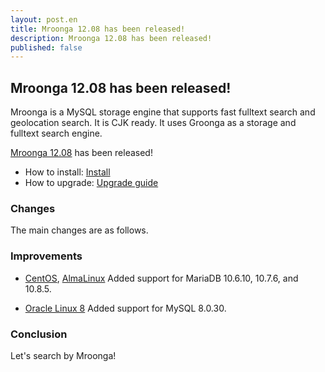 ```yaml
---
layout: post.en
title: Mroonga 12.08 has been released!
description: Mroonga 12.08 has been released!
published: false
---
```


## Mroonga 12.08 has been released!

Mroonga is a MySQL storage engine that supports fast fulltext search
and geolocation search. It is CJK ready. It uses Groonga as a storage
and fulltext search engine.

[Mroonga 12.08](/docs/news.html#release-12-08) has been released!

* How to install: [Install](/docs/install.html)
* How to upgrade: [Upgrade guide](/docs/upgrade.html)

### Changes

The main changes are as follows.

### Improvements

* [CentOS](/docs/install/centos.html), [AlmaLinux](/docs/install/almalinux.html) Added support for MariaDB 10.6.10, 10.7.6, and 10.8.5.

* [Oracle Linux 8](/docs/install/oracle-linux.html) Added support for MySQL 8.0.30.

### Conclusion

Let's search by Mroonga!
